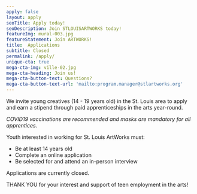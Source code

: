 ```yaml
---
apply: false
layout: apply
seoTitle: Apply today!
seoDescription: Join STLOUISARTWORKS today!
featureImg: mural-003.jpg
featureStatement: Join ARTWORKS!
title:  Applications
subtitle: Closed
permalink: /apply/
unique-cta: true
mega-cta-img: ville-02.jpg
mega-cta-heading: Join us!
mega-cta-button-text: Questions?
mega-cta-button-text-url: 'mailto:program.manager@stlartworks.org'
---
```

We invite young creatives (14 - 19 years old) in the St. Louis area to apply and earn a stipend through paid apprenticeships in the arts year-round.

*COVID19 vaccinations are recommended and masks are mandatory for all apprentices.*

Youth interested in working for St. Louis ArtWorks must:
- Be at least 14 years old
- Complete an online application
- Be selected for and attend an in-person interview

<!--Apply below:-->
<!--The application closes on Wednesday, August 25th at 12 pm. -->

Applications are currently closed.
<!--The Summer Application closes June 8th and The Program Dates are June 14th-July 30th-->

<!--<iframe style="width: 100%" src="https://docs.google.com/forms/d/e/1FAIpQLSf9Undwk6DXI0GKAXjsNQB1pwSOdFazKfAKejdPr3q7ZM5hCQ/viewform?embedded=true" width="100%" height="2435" frameborder="0" marginheight="0" marginwidth="0">Loading…</iframe>-->

THANK YOU for your interest and support of teen employment in the arts!
